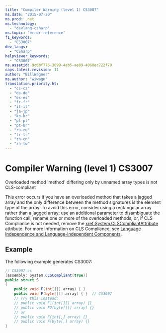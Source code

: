 ```yaml
---
title: "Compiler Warning (level 1) CS3007"
ms.date: "2015-07-20"
ms.prod: .net
ms.technology: 
  - "devlang-csharp"
ms.topic: "error-reference"
f1_keywords: 
  - "CS3007"
dev_langs: 
  - "CSharp"
helpviewer_keywords: 
  - "CS3007"
ms.assetid: 9c6bf776-3099-4ab5-ae89-4068ec722f79
caps.latest.revision: 11
author: "BillWagner"
ms.author: "wiwagn"
translation.priority.ht: 
  - "cs-cz"
  - "de-de"
  - "es-es"
  - "fr-fr"
  - "it-it"
  - "ja-jp"
  - "ko-kr"
  - "pl-pl"
  - "pt-br"
  - "ru-ru"
  - "tr-tr"
  - "zh-cn"
  - "zh-tw"
---
```

# Compiler Warning (level 1) CS3007
Overloaded method 'method' differing only by unnamed array types is not CLS-compliant  
  
 This error occurs if you have an overloaded method that takes a jagged array and the only difference between the method signatures is the element type of the array. To avoid this error, consider using a rectangular array rather than a jagged array; use an additional parameter to disambiguate the function call; rename one or more of the overloaded methods; or, if CLS Compliance is not needed, remove the <xref:System.CLSCompliantAttribute> attribute. For more information on CLS Compliance, see [Language Independence and Language-Independent Components](https://msdn.microsoft.com/library/12a7a7h3).  
  
## Example  
 The following example generates CS3007:  
  
```csharp  
// CS3007.cs  
[assembly: System.CLSCompliant(true)]  
public struct S  
{  
    public void F(int[][] array) { }  
    public void F(byte[][] array) { }  // CS3007  
    // Try this instead:  
    // public void F1(int[][] array) {}  
    // public void F2(byte[][] array) {}  
    // or   
    // public void F(int[,] array) {}  
    // public void F(byte[,] array) {}  
}  
```
